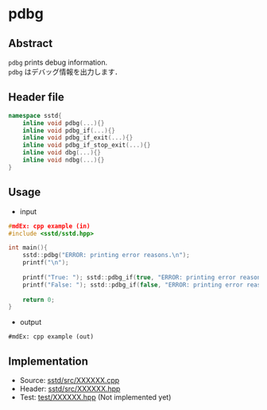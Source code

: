# pdbg
## Abstract
`pdbg` prints debug information.  
`pdbg` はデバッグ情報を出力します．

## Header file
```cpp
namespace sstd{
    inline void pdbg(...){}
    inline void pdbg_if(...){}
    inline void pdbg_if_exit(...){}
    inline void pdbg_if_stop_exit(...){}
    inline void dbg(...){}
    inline void ndbg(...){}
}
```

## Usage
- input
```cpp
#mdEx: cpp example (in)
#include <sstd/sstd.hpp>

int main(){
    sstd::pdbg("ERROR: printing error reasons.\n");
    printf("\n");
    
    printf("True: "); sstd::pdbg_if(true, "ERROR: printing error reasons.\n");
    printf("False: "); sstd::pdbg_if(false, "ERROR: printing error reasons.\n"); printf("\n");
    
    return 0;
}
```
- output  
```
#mdEx: cpp example (out)
```

## Implementation
- Source: [sstd/src/XXXXXX.cpp](https://github.com/admiswalker/SubStandardLibrary-SSTD-/blob/master/sstd/src/XXXXXX.cpp)
- Header: [sstd/src/XXXXXX.hpp](https://github.com/admiswalker/SubStandardLibrary-SSTD-/blob/master/sstd/src/XXXXXX.hpp)
- Test: [test/XXXXXX.hpp](https://github.com/admiswalker/SubStandardLibrary-SSTD-/blob/master/test/XXXXXX.hpp)
  (Not implemented yet)

